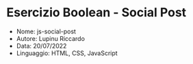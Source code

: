 # Esercizio Boolean - Social Post

* Nome: js-social-post
* Autore: Lupinu Riccardo
* Data: 20/07/2022
* Linguaggio: HTML, CSS, JavaScript
